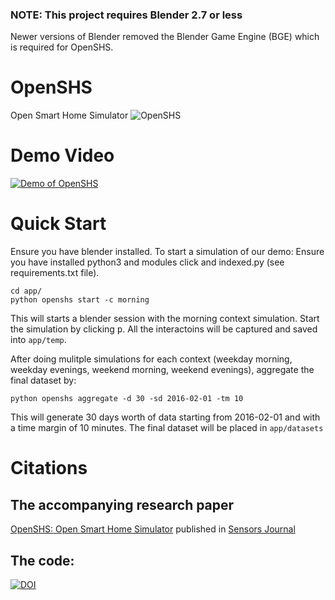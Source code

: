 ### NOTE: This project requires Blender 2.7 or less
Newer versions of Blender removed the Blender Game Engine (BGE) which is required for OpenSHS.

# OpenSHS
Open Smart Home Simulator
![OpenSHS](img/smarthome.png)

# Demo Video
[![Demo of OpenSHS](https://img.youtube.com/vi/lx9Ziqi162I/0.jpg)](https://www.youtube.com/watch?v=lx9Ziqi162I)

# Quick Start
Ensure you have blender installed. To start a simulation of our demo:
Ensure you have installed python3 and modules click and indexed.py (see requirements.txt file).

```
cd app/
python openshs start -c morning
```

This will starts a blender session with the morning context simulation. Start the simulation by clicking <kbd>p</kbd>.
All the interactoins will be captured and saved into `app/temp`.

After doing mulitple simulations for each context (weekday morning, weekday evenings, weekend morning, weekend evenings), aggregate the final dataset by:
```
python openshs aggregate -d 30 -sd 2016-02-01 -tm 10
```

This will generate 30 days worth of data starting from 2016-02-01 and with a time margin of 10 minutes. The final dataset will be placed in `app/datasets`

# Citations
## The accompanying research paper
[OpenSHS: Open Smart Home Simulator](http://www.mdpi.com/1424-8220/17/5/1003/htm) published in [Sensors Journal](http://www.mdpi.com/journal/sensors)

## The code:
[![DOI](https://zenodo.org/badge/73079640.svg)](https://zenodo.org/badge/latestdoi/73079640)
